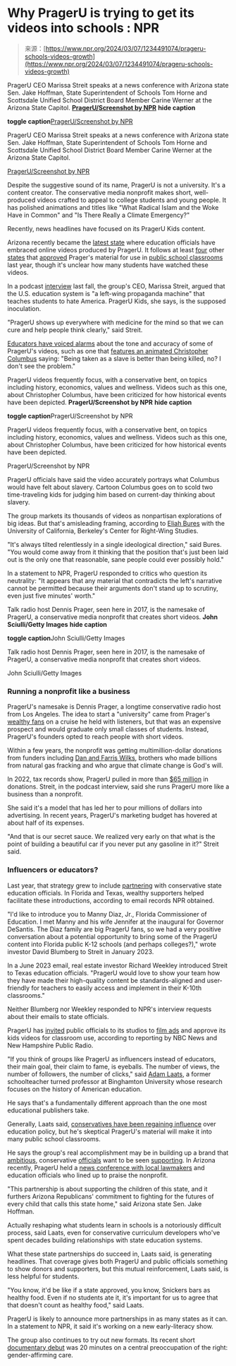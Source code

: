 <!--yml
category: 未分类
date: 2024-05-27 14:43:22
-->

# Why PragerU is trying to get its videos into schools : NPR

> 来源：[https://www.npr.org/2024/03/07/1234491074/prageru-schools-videos-growth](https://www.npr.org/2024/03/07/1234491074/prageru-schools-videos-growth)

PragerU CEO Marissa Streit speaks at a news conference with Arizona state Sen. Jake Hoffman, State Superintendent of Schools Tom Horne and Scottsdale Unified School District Board Member Carine Werner at the Arizona State Capitol. **[PragerU/Screenshot by NPR](https://www.youtube.com/watch?v=ohGL0FRKPdM)** ****hide caption****

****toggle caption****[PragerU/Screenshot by NPR](https://www.youtube.com/watch?v=ohGL0FRKPdM)

PragerU CEO Marissa Streit speaks at a news conference with Arizona state Sen. Jake Hoffman, State Superintendent of Schools Tom Horne and Scottsdale Unified School District Board Member Carine Werner at the Arizona State Capitol.

[PragerU/Screenshot by NPR](https://www.youtube.com/watch?v=ohGL0FRKPdM)

Despite the suggestive sound of its name, PragerU is not a university. It's a content creator. The conservative media nonprofit makes short, well-produced videos crafted to appeal to college students and young people. It has polished animations and titles like "What Radical Islam and the Woke Have in Common" and "Is There Really a Climate Emergency?"

Recently, news headlines have focused on its PragerU Kids content.

Arizona recently became the [latest state](https://www.fox10phoenix.com/news/prageru-arizonas-education-department-teams-up-with-controversial-conservative-group) where education officials have embraced online videos produced by PragerU. It follows at least [four](https://www.npr.org/2023/08/11/1193534564/videos-by-prageru-a-conservative-media-company-can-be-played-in-florida-classroo) other [states](https://www.npr.org/2023/09/08/1198525663/oklahoma-is-promoting-a-history-curriculum-using-videos-by-conservative-group-pr) that [approved](https://www.nhpr.org/nh-news/2023-09-14/conservative-group-prageru-wins-approval-to-offer-online-course-to-nh-students) Prager's material for use in [public school classrooms](https://www.npr.org/2023/08/14/1193557432/florida-education-private-schools-prageru-desantis) last year, though it's unclear how many students have watched these videos.

In a podcast [interview](https://www.donorstrust.org/giving-ventures-podcast-making-history-and-civics-fun-and-factual/) last fall, the group's CEO, Marissa Streit, argued that the U.S. education system is "a left-wing propaganda machine" that teaches students to hate America. PragerU Kids, she says, is the supposed inoculation.

"PragerU shows up everywhere with medicine for the mind so that we can cure and help people think clearly," said Streit.

[Educators have voiced alarms](https://www.wlrn.org/education/2023-08-09/prageru-videos-florida-schools) about the tone and accuracy of some of PragerU's videos, such as one that [features an animated Christopher Columbus](https://www.youtube.com/watch?v=ux54IJ06uHg) saying: "Being taken as a slave is better than being killed, no? I don't see the problem."

PragerU videos frequently focus, with a conservative bent, on topics including history, economics, values and wellness. Videos such as this one, about Christopher Columbus, have been criticized for how historical events have been depicted. **PragerU/Screenshot by NPR** ****hide caption****

****toggle caption****PragerU/Screenshot by NPR

PragerU videos frequently focus, with a conservative bent, on topics including history, economics, values and wellness. Videos such as this one, about Christopher Columbus, have been criticized for how historical events have been depicted.

PragerU/Screenshot by NPR

PragerU officials have said the video accurately portrays what Columbus would have felt about slavery. Cartoon Columbus goes on to scold two time-traveling kids for judging him based on current-day thinking about slavery.

The group markets its thousands of videos as nonpartisan explorations of big ideas. But that's amisleading framing, according to [Eliah Bures](https://jrws.berkeley.edu/people/eliah-bures) with the University of California, Berkeley's Center for Right-Wing Studies.

"It's always tilted relentlessly in a single ideological direction," said Bures. "You would come away from it thinking that the position that's just been laid out is the only one that reasonable, sane people could ever possibly hold."

In a statement to NPR, PragerU responded to critics who question its neutrality: "It appears that any material that contradicts the left's narrative cannot be permitted because their arguments don't stand up to scrutiny, even just five minutes' worth."

Talk radio host Dennis Prager, seen here in 2017, is the namesake of PragerU, a conservative media nonprofit that creates short videos. **John Sciulli/Getty Images** ****hide caption****

****toggle caption****John Sciulli/Getty Images

Talk radio host Dennis Prager, seen here in 2017, is the namesake of PragerU, a conservative media nonprofit that creates short videos.

John Sciulli/Getty Images

### Running a nonprofit like a business

PragerU's namesake is Dennis Prager, a longtime conservative radio host from Los Angeles. The idea to start a "university" came from Prager's [wealthy fans](https://www.facebook.com/watch/?v=431214214466836) on a cruise he held with listeners, but that was an expensive prospect and would graduate only small classes of students. Instead, PragerU's founders opted to reach people with short videos.

Within a few years, the nonprofit was getting multimillion-dollar donations from funders including [Dan and Farris Wilks](https://www.vice.com/en/article/y3p33j/fracking-farris-dan-wilks-prageru-climate-crisis-denial-shapiro), brothers who made billions from natural gas fracking and who argue that climate change is God's will.

In 2022, tax records show, PragerU pulled in more than [$65 million](https://projects.propublica.org/nonprofits/organizations/271763901/202331029349300123/full) in donations. Streit, in the podcast interview, said she runs PragerU more like a business than a nonprofit.

She said it's a model that has led her to pour millions of dollars into advertising. In recent years, PragerU's marketing budget has hovered at about half of its expenses.

"And that is our secret sauce. We realized very early on that what is the point of building a beautiful car if you never put any gasoline in it?" Streit said.

### Influencers or educators?

Last year, that strategy grew to include [partnering](https://montanafreepress.org/2023/10/06/prager-university-obtains-textbook-dealer-license/#:~:text=According%20to%20the%20Office%20of,talk%20show%20host%20Dennis%20Prager.) with conservative state education officials. In Florida and Texas, wealthy supporters helped facilitate these introductions, according to email records NPR obtained.

"I'd like to introduce you to Manny Diaz, Jr., Florida Commissioner of Education. I met Manny and his wife Jennifer at the inaugural for Governor DeSantis. The Diaz family are big PragerU fans, so we had a very positive conversation about a potential opportunity to bring some of the PragerU content into Florida public K-12 schools (and perhaps colleges?)," wrote investor David Blumberg to Streit in January 2023.

In a June 2023 email, real estate investor Richard Weekley introduced Streit to Texas education officials. "PragerU would love to show your team how they have made their high-quality content be standards-aligned and user-friendly for teachers to easily access and implement in their K-10th classrooms."

Neither Blumberg nor Weekley responded to NPR's interview requests about their emails to state officials.

PragerU has [invited](https://www.nbcnews.com/news/education/prageru-conservative-videos-classrooms-republican-officials-help-rcna131613) public officials to its studios to [film ads](https://www.nhpr.org/nh-news/2023-10-06/while-prageru-sought-state-approval-education-commissioner-provided-support-behind-the-scenes) and approve its kids videos for classroom use, according to reporting by NBC News and New Hampshire Public Radio.

"If you think of groups like PragerU as influencers instead of educators, their main goal, their claim to fame, is eyeballs. The number of views, the number of followers, the number of clicks," said [Adam Laats](https://www.binghamton.edu/history/faculty/profile.html?id=alaats), a former schoolteacher turned professor at Binghamton University whose research focuses on the history of American education.

He says that's a fundamentally different approach than the one most educational publishers take.

Generally, Laats said, [conservatives have been regaining influence](https://www.npr.org/2024/03/01/1235100280/west-virginia-senate-passes-bill-requiring-schools-show-a-fetal-development-vide) over education policy, but he's skeptical PragerU's material will make it into many public school classrooms.

He says the group's real accomplishment may be in building up a brand that [ambitious](https://www.kulr8.com/elections/montana-state-superintendent-elsie-arntzen-files-to-run-for-congress/article_c8683c5c-37d7-11ee-a611-6bf6ff7dc494.html), conservative [officials](https://www.oklahoman.com/restricted/?return=https%3A%2F%2Fwww.oklahoman.com%2Fstory%2Fnews%2Feducation%2F2024%2F01%2F11%2Fryan-walters-state-schools-superintendent-cuts-ties-ossba-ccosa-opsrc-oklahoma%2F72177389007%2F) want to be seen [supporting](https://tucson.com/news/local/education/precollegiate/arizona-schools-republican-tomhorne-prageru-curriculum/article_fc169fa4-c075-11ee-9a1c-3fc1b1d0b20d.html). In Arizona recently, PragerU held a [news conference with local lawmakers](https://www.prageru.com/video/prageru-kids-is-now-in-arizona-schools) and education officials who lined up to praise the nonprofit.

"This partnership is about supporting the children of this state, and it furthers Arizona Republicans' commitment to fighting for the futures of every child that calls this state home," said Arizona state Sen. Jake Hoffman.

Actually reshaping what students learn in schools is a notoriously difficult process, said Laats, even for conservative curriculum developers who've spent decades building relationships with state education systems.

What these state partnerships do succeed in, Laats said, is generating headlines. That coverage gives both PragerU and public officials something to show donors and supporters, but this mutual reinforcement, Laats said, is less helpful for students.

"You know, it'd be like if a state approved, you know, Snickers bars as healthy food. Even if no students ate it, it's important for us to agree that that doesn't count as healthy food," said Laats.

PragerU is likely to announce more partnerships in as many states as it can. In a statement to NPR, it said it's working on a new early-literacy show.

The group also continues to try out new formats. Its recent short [documentary debut](https://www.nbcnews.com/nbc-out/out-news/prageru-buys-takeover-ad-x-part-1m-campaign-promote-polarizing-detrans-rcna123351) was 20 minutes on a central preoccupation of the right: gender-affirming care.